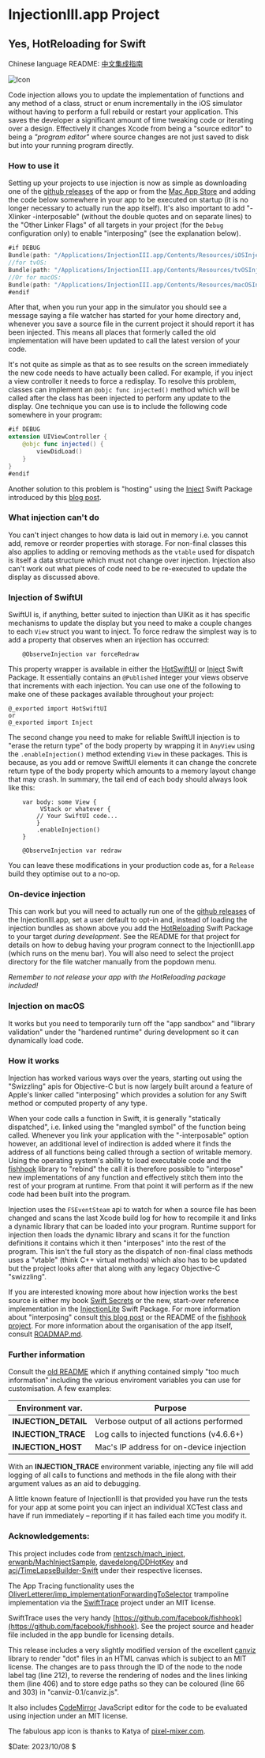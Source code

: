 # InjectionIII.app Project

## Yes, HotReloading for Swift 

Chinese language README:  [中文集成指南](https://github.com/johnno1962/InjectionIII/blob/main/README_Chinese.md)

![Icon](http://johnholdsworth.com/Syringe_128.png)

Code injection allows you to update the implementation of functions and any method of a class, struct or enum incrementally in the iOS simulator
without having to perform a full rebuild or restart your application. This saves the developer a significant amount of time tweaking code or iterating over a design. Effectively it changes Xcode from being a
"source editor" to being a _"program editor"_ where source changes are 
not just saved to disk but into your running program directly.

### How to use it

Setting up your projects to use injection is now as simple as downloading
one of the [github
releases](https://github.com/johnno1962/InjectionIII/releases) of the app 
or from the [Mac App Store](https://itunes.apple.com/app/injectioniii/id1380446739?mt=12) 
and adding the code below somewhere in your app to be executed on
startup (it is no longer necessary to actually run the app itself). It's also
important to add "-Xlinker -interposable" (without the double quotes and on separate
lines) to the "Other Linker Flags" of all targets in your project (for the `Debug`
configuration only) to enable "interposing" (see the explanation below).

```Swift
#if DEBUG
Bundle(path: "/Applications/InjectionIII.app/Contents/Resources/iOSInjection.bundle")?.load()
//for tvOS:
Bundle(path: "/Applications/InjectionIII.app/Contents/Resources/tvOSInjection.bundle")?.load()
//Or for macOS:
Bundle(path: "/Applications/InjectionIII.app/Contents/Resources/macOSInjection.bundle")?.load()
#endif
```
After that, when you run your app in the simulator you should see a 
message saying a file watcher has started for your home directory 
and, whenever you save a source file in the current project it should 
report it has been injected. This means all places that formerly 
called the old implementation will have been updated to call the 
latest version of your code.

It's not quite as simple as that as to see results on the screen
immediately the new code needs to have actually been called.
For example, if you inject a view controller it needs to force a
redisplay. To resolve this problem, classes can implement an 
`@objc func injected()` method which will be called after the 
class has been injected to perform any update to the display. 
One technique you can use is to include the following code 
somewhere in your program:

```Swift
#if DEBUG
extension UIViewController {
    @objc func injected() {
        viewDidLoad()
    }
}
#endif
```
Another solution to this problem is "hosting" using the 
[Inject](https://github.com/krzysztofzablocki/Inject)
Swift Package introduced by this 
[blog post](https://merowing.info/2022/04/hot-reloading-in-swift/).

### What injection can't do

You can't inject changes to how data is laid out in memory i.e.
you cannot add, remove or reorder properties with storage. 
For non-final classes this also applies to adding
or removing methods as the `vtable` used for dispatch is 
itself a data structure which must not change over injection.
Injection also can't work out what pieces of code need to
be re-executed to update the display as discussed above.

### Injection of SwiftUI

SwiftUI is, if anything, better suited to injection than UIKit
as it has specific mechanisms to update the display but you need
to make a couple changes to each 	`View` struct you want to inject.
To force redraw the simplest way is to add a property that
observes when an injection has occurred:

```
    @ObserveInjection var forceRedraw
```
This property wrapper is available in either the 
[HotSwiftUI](https://github.com/johnno1962/HotSwiftUI) or
[Inject](https://github.com/krzysztofzablocki/Inject)
Swift Package. It essentially contains an `@Published` 
integer your views observe that increments with each 
injection. You can use one of the following to make one
of these packages available throughout your project:

```
@_exported import HotSwiftUI
or
@_exported import Inject
```
The second change you need to make for reliable SwiftUI
injection is to "erase the return type" of the body property
by wrapping it in `AnyView` using the `.enableInjection()` 
method extending `View` in these packages. This is because, 
as you add or remove SwiftUI elements it can change the concrete 
return type of the body property which amounts to a memory layout 
change that may crash. In summary, the tail end of each body should
always look like this:

```
    var body: some View {
    	 VStack or whatever {
        // Your SwiftUI code...
        }
        .enableInjection()
    }

    @ObserveInjection var redraw
```
You can leave these modifications in your production code as, 
for a `Release` build they optimise out to a no-op.

### On-device injection

This can work but you will need to actually run one of the [github 
releases](https://github.com/johnno1962/InjectionIII/releases) 
of the InjectionIII.app, set a user default to opt-in and, instead 
of loading the injection bundles as shown above you add the 
[HotReloading](https://github.com/johnno1962/HotReloading) 
Swift Package to your target _during development_.
See the README for that project for details on how to debug 
having your program connect to the InjectionIII.app (which
runs on the menu bar). You will also need to select the project 
directory for the file watcher manually from the popdown menu.

_Remember to not release your app with the HotReloading package included!_

### Injection on macOS

It works but you need to temporarily turn off the "app sandbox" and "library validation" under the "hardened runtime" during development 
so it can dynamically load code.

### How it works

Injection has worked various ways over the years, starting out using 
the "Swizzling" apis for Objective-C but is now largely built around 
a feature of Apple's linker called "interposing" which provides a 
solution for any Swift method or computed property of any type.

When your code calls a function in Swift, it is generally "statically
dispatched", i.e. linked using the "mangled symbol" of the function being called.
Whenever you link your application with the "-interposable" option
however, an additional level of indirection is added where it finds 
the address of all functions being called through a section of 
writable memory. Using the operating system's ability to load 
executable code and the [fishhook](https://github.com/facebook/fishhook) 
library to "rebind" the call it is therefore possible to "interpose"
new implementations of any function and effectively stitch 
them into the rest of your program at runtime. From that point it will 
perform as if the new code had been built into the program. 

Injection uses the `FSEventSteam` api to watch for when a source
file has been changed and scans the last Xcode build log for how to
recompile it and links a dynamic library that can be loaded into your
program. Runtime support for injection then loads the dynamic library 
and scans it for the function definitions it contains which it then
"interposes" into the rest of the program. This isn't the full story as
the dispatch of non-final class methods uses a "vtable" (think C++ 
virtual methods) which also has to be updated but the project looks 
after that along with any legacy Objective-C "swizzling".

If you are interested knowing more about how injection works
the best source is either my book [Swift Secrets](http://books.apple.com/us/book/id1551005489) or the new, start-over reference implementation
in the [InjectionLite](https://github.com/johnno1962/InjectionLite) 
Swift Package. For more information about "interposing" consult [this
blog post](https://www.mikeash.com/pyblog/friday-qa-2012-11-09-dyld-dynamic-linking-on-os-x.html) 
or the README of the [fishhook project](https://github.com/facebook/fishhook). 
For more information about the organisation of the app itself, consult [ROADMAP.md](https://github.com/johnno1962/InjectionIII/blob/main/ROADMAP.md).

### Further information

Consult the [old README](https://github.com/johnno1962/InjectionIII/blob/main/OLDME.md) which if anything contained 
simply "too much information" including the various enviroment
variables you can use for customisation. A few examples:

| Environment var. | Purpose |
| ------------- | ------------- |
| **INJECTION_DETAIL** | Verbose output of all actions performed |
| **INJECTION_TRACE** | Log calls to injected functions (v4.6.6+) |
| **INJECTION_HOST** | Mac's IP address for on-device injection |

With an **INJECTION_TRACE** environment variable, injecting 
any file will add logging of all calls to functions and methods in
the file along with their argument values as an aid to debugging.

A little known feature of InjectionIII is that provided you have 
run the tests for your app at some point you can inject an 
individual XCTest class and have if run immediately – 
reporting if it has failed each time you modify it.

### Acknowledgements:

This project includes code from [rentzsch/mach_inject](https://github.com/rentzsch/mach_inject),
[erwanb/MachInjectSample](https://github.com/erwanb/MachInjectSample),
[davedelong/DDHotKey](https://github.com/davedelong/DDHotKey) and
[acj/TimeLapseBuilder-Swift](https://github.com/acj/TimeLapseBuilder-Swift) under their
respective licenses.

The App Tracing functionality uses the [OliverLetterer/imp_implementationForwardingToSelector](https://github.com/OliverLetterer/imp_implementationForwardingToSelector) trampoline implementation via the [SwiftTrace](https://github.com/johnno1962/SwiftTrace) project under an MIT license.

SwiftTrace uses the very handy [https://github.com/facebook/fishhook](https://github.com/facebook/fishhook).
See the project source and header file included in the app bundle
for licensing details.

This release includes a very slightly modified version of the excellent
[canviz](https://code.google.com/p/canviz/) library to render "dot" files
in an HTML canvas which is subject to an MIT license. The changes are to pass
through the ID of the node to the node label tag (line 212), to reverse
the rendering of nodes and the lines linking them (line 406) and to
store edge paths so they can be coloured (line 66 and 303) in "canviz-0.1/canviz.js".

It also includes [CodeMirror](http://codemirror.net/) JavaScript editor
for the code to be evaluated using injection under an MIT license.

The fabulous app icon is thanks to Katya of [pixel-mixer.com](http://pixel-mixer.com/).

$Date: 2023/10/08 $
